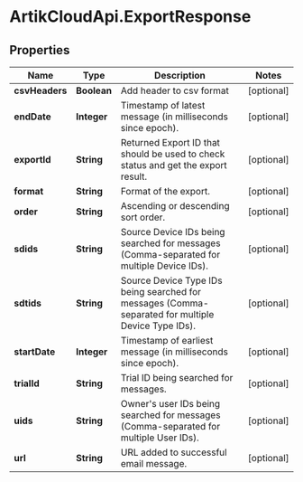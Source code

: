 # ArtikCloudApi.ExportResponse

## Properties
Name | Type | Description | Notes
------------ | ------------- | ------------- | -------------
**csvHeaders** | **Boolean** | Add header to csv format | [optional] 
**endDate** | **Integer** | Timestamp of latest message (in milliseconds since epoch). | [optional] 
**exportId** | **String** | Returned Export ID that should be used to check status and get the export result. | [optional] 
**format** | **String** | Format of the export. | [optional] 
**order** | **String** | Ascending or descending sort order. | [optional] 
**sdids** | **String** | Source Device IDs being searched for messages (Comma-separated for multiple Device IDs). | [optional] 
**sdtids** | **String** | Source Device Type IDs being searched for messages (Comma-separated for multiple Device Type IDs). | [optional] 
**startDate** | **Integer** | Timestamp of earliest message (in milliseconds since epoch). | [optional] 
**trialId** | **String** | Trial ID being searched for messages. | [optional] 
**uids** | **String** | Owner&#39;s user IDs being searched for messages (Comma-separated for multiple User IDs). | [optional] 
**url** | **String** | URL added to successful email message. | [optional] 


